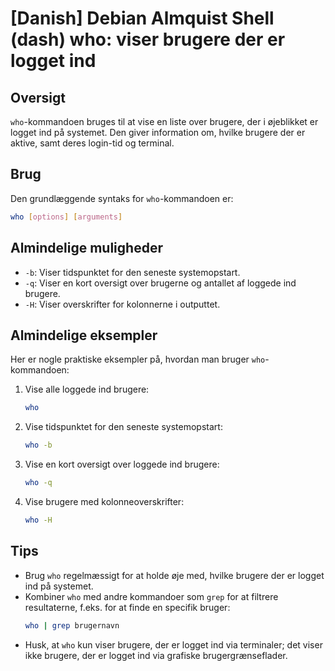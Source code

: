 # [Danish] Debian Almquist Shell (dash) who: viser brugere der er logget ind

## Oversigt
`who`-kommandoen bruges til at vise en liste over brugere, der i øjeblikket er logget ind på systemet. Den giver information om, hvilke brugere der er aktive, samt deres login-tid og terminal.

## Brug
Den grundlæggende syntaks for `who`-kommandoen er:

```bash
who [options] [arguments]
```

## Almindelige muligheder
- `-b`: Viser tidspunktet for den seneste systemopstart.
- `-q`: Viser en kort oversigt over brugerne og antallet af loggede ind brugere.
- `-H`: Viser overskrifter for kolonnerne i outputtet.

## Almindelige eksempler
Her er nogle praktiske eksempler på, hvordan man bruger `who`-kommandoen:

1. Vise alle loggede ind brugere:
   ```bash
   who
   ```

2. Vise tidspunktet for den seneste systemopstart:
   ```bash
   who -b
   ```

3. Vise en kort oversigt over loggede ind brugere:
   ```bash
   who -q
   ```

4. Vise brugere med kolonneoverskrifter:
   ```bash
   who -H
   ```

## Tips
- Brug `who` regelmæssigt for at holde øje med, hvilke brugere der er logget ind på systemet.
- Kombiner `who` med andre kommandoer som `grep` for at filtrere resultaterne, f.eks. for at finde en specifik bruger:
  ```bash
  who | grep brugernavn
  ```
- Husk, at `who` kun viser brugere, der er logget ind via terminaler; det viser ikke brugere, der er logget ind via grafiske brugergrænseflader.